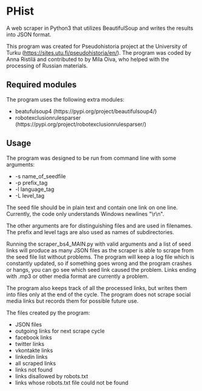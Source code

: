 <h1>PHist</h1>
A web scraper in Python3 that utilizes BeautifulSoup and writes the results into JSON format. 

This program was created for Pseudohistoria project at the University of Turku (https://sites.utu.fi/pseudohistoria/en/). The program was coded by Anna Ristilä and contributed to by Mila Oiva, who helped with the processing of Russian materials. 


<h2>Required modules</h2>
The program uses the following extra modules:
<ul>
	<li>beatufulsoup4 (https://pypi.org/project/beautifulsoup4/)</li>
	<li>robotexclusionrulesparser (https://pypi.org/project/robotexclusionrulesparser/)</li>
</ul>

<h2>Usage</h2>
The program was designed to be run from command line with some arguments: 
<ul>
	<li> -s name_of_seedfile</li>
	<li> -p prefix_tag</li>
	<li> -l language_tag</li>
	<li> -L level_tag</li>
</ul>
The seed file should be in plain text and contain one link on one line. Currently, the code only understands Windows newlines "\r\n". 

The other arguments are for distinguishing files and are used in filenames. The prefix and level tags are also used as names of subdirectories. 

Running the scraper_bs4_MAIN.py with valid arguments and a list of seed links will produce as many JSON files as the scraper is able to scrape from the seed file list without problems. The program will keep a log file which is constantly updated, so if something goes wrong and the program crashes or hangs, you can go see which seed link caused the problem. Links ending with .mp3 or other media format are currently a problem. 

The program also keeps track of all the processed links, but writes them into files only at the end of the cycle. The program does not scrape social media links but records them for possible future use. 

The files created py the program:
<ul>
	<li> JSON files</li>
	<li> outgoing links for next scrape cycle</li>
	<li> facebook links</li>
	<li> twitter links</li>
	<li> vkontakte links</li>
	<li> linkedin links</li>
	<li> all scraped links</li>
	<li> links not found</li>
	<li> links disallowed by robots.txt</li>
	<li> links whose robots.txt file could not be found</li>
</ul>
